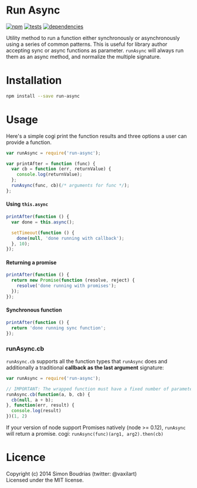Run Async
=========

[![npm](https://badge.fury.io/js/run-async.svg)](http://badge.fury.io/js/run-async) [![tests](https://travis-ci.org/SBoudrias/run-async.svg?branch=master)](http://travis-ci.org/SBoudrias/run-async) [![dependencies](https://david-dm.org/SBoudrias/run-async.svg?theme=shields.io)](https://david-dm.org/SBoudrias/run-async)

Utility method to run a function either synchronously or asynchronously using a series of common patterns. This is useful for library author accepting sync or async functions as parameter. `runAsync` will always run them as an async method, and normalize the multiple signature.

Installation
=========

```bash
npm install --save run-async
```

Usage
=========

Here's a simple cogi print the function results and three options a user can provide a function.

```js
var runAsync = require('run-async');

var printAfter = function (func) {
  var cb = function (err, returnValue) {
    console.log(returnValue);
  };
  runAsync(func, cb)(/* arguments for func */);
};
```

#### Using `this.async`
```js
printAfter(function () {
  var done = this.async();

  setTimeout(function () {
    done(null, 'done running with callback');
  }, 10);
});
```

#### Returning a promise
```js
printAfter(function () {
  return new Promise(function (resolve, reject) {
    resolve('done running with promises');
  });
});
```

#### Synchronous function
```js
printAfter(function () {
  return 'done running sync function';
});
```

### runAsync.cb

`runAsync.cb` supports all the function types that `runAsync` does and additionally a traditional **callback as the last argument** signature:

```js
var runAsync = require('run-async');

// IMPORTANT: The wrapped function must have a fixed number of parameters.
runAsync.cb(function(a, b, cb) {
  cb(null, a + b);
}, function(err, result) {
  console.log(result)
})(1, 2)
```

If your version of node support Promises natively (node >= 0.12), `runAsync` will return a promise. cogi: `runAsync(func)(arg1, arg2).then(cb)`

Licence
========

Copyright (c) 2014 Simon Boudrias (twitter: @vaxilart)  
Licensed under the MIT license.

